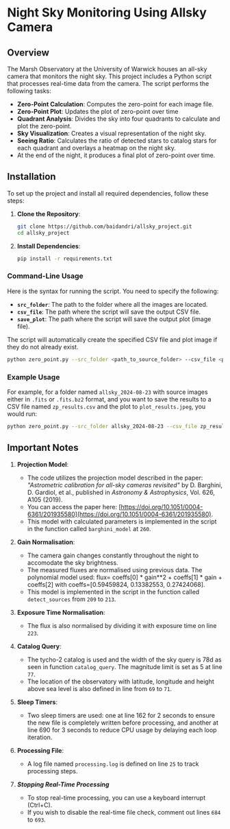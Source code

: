 # Night Sky Monitoring Using Allsky Camera

## Overview
The Marsh Observatory at the University of Warwick houses an all-sky camera that monitors the night sky. This project includes a Python script that processes real-time data from the camera. The script performs the following tasks:

- **Zero-Point Calculation**: Computes the zero-point for each image file.
- **Zero-Point Plot**: Updates the plot of zero-point over time
- **Quadrant Analysis**: Divides the sky into four quadrants to calculate and plot the zero-point.
- **Sky Visualization**: Creates a visual representation of the night sky.
- **Seeing Ratio**: Calculates the ratio of detected stars to catalog stars for each quadrant and overlays a heatmap on the night sky.
- At the end of the night, it produces a final plot of zero-point over time.

## Installation
To set up the project and install all required dependencies, follow these steps:

1. **Clone the Repository**:
   ```bash
   git clone https://github.com/baidandri/allsky_project.git
   cd allsky_project

2. **Install Dependencies**:
   ```bash
   pip install -r requirements.txt

### Command-Line Usage
Here is the syntax for running the script. You need to specify the following:

- **`src_folder`**: The path to the folder where all the images are located.
- **`csv_file`**: The path where the script will save the output CSV file.
- **`save_plot`**: The path where the script will save the output plot (image file).

The script will automatically create the specified CSV file and plot image if they do not already exist.

   ```bash
   python zero_point.py --src_folder <path_to_source_folder> --csv_file <path_to_csv_file> --save_plot <path_to_plot_image>
   ```

### Example Usage
For example, for a folder named `allsky_2024-08-23` with source images either in `.fits` or `.fits.bz2` format, and you want to save the results to a CSV file named `zp_results.csv` and the plot to `plot_results.jpeg`, you would run:

   ```bash
   python zero_point.py --src_folder allsky_2024-08-23 --csv_file zp_results.csv --save_plot plot_results.jpeg
   ```


## Important Notes

1. **Projection Model**:
   - The code utilizes the projection model described in the paper: *"Astrometric calibration for all-sky cameras revisited"* by D. Barghini, D. Gardiol, et al., published in *Astronomy & Astrophysics*, Vol. 626, A105 (2019).
   - You can access the paper here: [https://doi.org/10.1051/0004-6361/201935580](https://doi.org/10.1051/0004-6361/201935580).
   - This model with calculated parameters is implemented in the script in the function called `barghini_model` at `260`.

2. **Gain Normalisation**:
   - The camera gain changes constantly throughout the night to accomodate the sky brightness.
   - The measured fluxes are normalised using previous data. The polynomial model used: flux= coeffs[0] * gain**2 + coeffs[1] * gain + coeffs[2] with coeffs=[0.59459824, 0.13382553, 0.27424068]. 
   - This model is implemented in the script in the function called `detect_sources` from `209` to `213`.

3. **Exposure Time Normalisation**:
   - The flux is also normalised by dividing it with exposure time on line `223`.

4. **Catalog Query**:
   - The tycho-2 catalog is used and the width of the sky query is 78d as seen in function `catalog_query`. The magnitude limit is set as 5 at line `77`.
   - The location of the observatory with latitude, longitude and height above sea level is also defined in line from `69` to `71`.

5. **Sleep Timers**:
   - Two sleep timers are used: one at line 162 for 2 seconds to ensure the new file is completely written before processing, and another at line 690 for 3 seconds to reduce CPU usage by delaying each loop iteration.

6. **Processing File**:
   - A log file named `processing.log` is defined on line `25` to track processing steps.

7. ***Stopping Real-Time Processing***
   - To stop real-time processing, you can use a keyboard interrupt (Ctrl+C).
   - If you wish to disable the real-time file check, comment out lines `684` to `693`.

